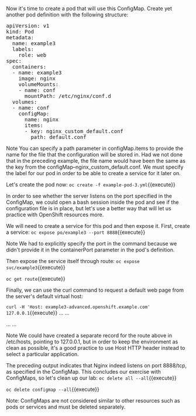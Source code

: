 
Now it's time to create a pod that will use this ConfigMap. Create yet another pod definition with the following structure:

<pre class="file" data-filename="example-pod-3.yml" data-target="replace">
apiVersion: v1
kind: Pod
metadata:
  name: example3
  labels:
    role: web
spec:
  containers:
  - name: example3
    image: nginx
    volumeMounts:
    - name: conf
      mountPath: /etc/nginx/conf.d
  volumes:
  - name: conf
    configMap:
      name: nginx
      items:
      - key: nginx_custom_default.conf
        path: default.conf
</pre>


Note
You can specify a path parameter in configMap.items to provide the name for the file that the configuration will be stored in. Had we not done that in the preceding example, the file name would have been the same as the key from the configMap–nginx_custom_default.conf. We must specify the label for our pod in order to be able to create a service for it later on.

Let's create the pod now:
`oc create -f example-pod-3.yml`{{execute}}

In order to see whether the server listens on the port specified in the ConfigMap, we could open a bash session inside the pod and see if the configuration file is in place, but let's use a better way that will let us practice with OpenShift resources more.

We will need to create a service for this pod and then expose it. First, create a service:
`oc expose po/example3 --port 8888`{{execute}}


Note
We had to explicitly specify the port in the command because we didn't provide it in the containerPort parameter in the pod's definition.

Then expose the service itself through route:
`oc expose svc/example3`{{execute}}

`oc get route`{{execute}}

Finally, we can use the curl command to request a default web page from the server's default virtual host:


`curl -H 'Host: example3-advanced.openshift.example.com' 127.0.0.1`{{execute}}
...
<output omitted>
...
<title>Welcome to nginx!</title>
...
<output omitted>
...

Note
We could have created a separate record for the route above in /etc/hosts, pointing to 127.0.0.1, but in order to keep the environment as clean as possible, it's a good practice to use Host HTTP header instead to select a particular application.

The preceding output indicates that Nginx indeed listens on port 8888/tcp, as specified in the ConfigMap. This concludes our exercise with ConfigMaps, so let's clean up our lab:
`oc delete all --all`{{execute}}

`oc delete configmap --all`{{execute}}

Note: ConfigMaps are not considered similar to other resources such as pods or services and must be deleted separately.